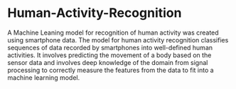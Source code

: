 # Human-Activity-Recognition

A Machine Leaning model for recognition of human activity was created using smartphone data. The model for human activity recognition classifies sequences of data recorded by smartphones into well-defined human activities. It involves predicting the movement of a body based on the sensor data and involves deep knowledge of the domain from signal processing to correctly measure the features from the data to fit into a machine learning model.
